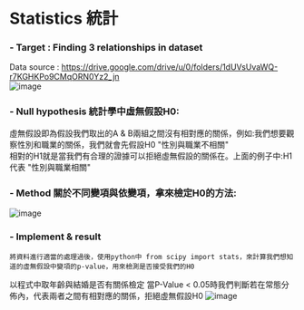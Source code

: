 # Statistics 統計  
### - Target : Finding 3 relationships in dataset  
Data source : https://drive.google.com/drive/u/0/folders/1dUVsUvaWQ-r7KGHKPo9CMqORN0Yz2_jn  
![image](https://drive.google.com/uc?export=view&id=1YgG8ByzngBQsg1_SIvawwe9MbFG5bNTv)

### - Null hypothesis 統計學中虛無假設H0:  
虛無假設即為假設我們取出的A & B兩組之間沒有相對應的關係，例如:我們想要觀察性別和職業的關係，我們就會先假設H0 "性別與職業不相關"  
相對的H1就是當我們有合理的證據可以拒絕虛無假設的關係在。上面的例子中:H1代表 "性別與職業相關"

### - Method 關於不同變項與依變項，拿來檢定H0的方法:
![image](https://drive.google.com/uc?export=view&id=1NsyozH5POuxYcTnP8gL4y95gze-ZzsmW)

### - Implement & result
    將資料進行適當的處理過後，使用python中 from scipy import stats，來計算我們想知道的虛無假設中變項的p-value，用來檢測是否接受我們的H0  
以程式中取年齡與結婚是否有關係檢定
當P-Value < 0.05時我們判斷若在常態分佈內，代表兩者之間有相對應的關係，拒絕虛無假設H0
![image](https://drive.google.com/uc?export=view&id=1RX4yPPbmZ3_1jPMHnX9R8iu_qt_v1xdd)
